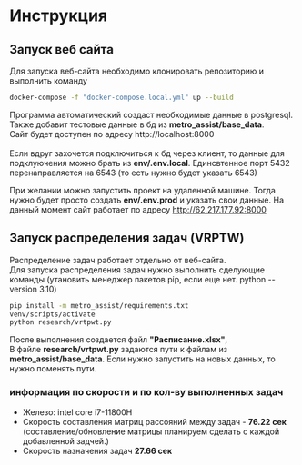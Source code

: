 # Инструкция
## Запуск веб сайта
Для запуска веб-сайта необходимо клонировать репозиторию и выполнить команду
```sh
docker-compose -f "docker-compose.local.yml" up --build
```
Программа автоматический создаст необходимые данные в postgresql. Также добавит тестовые данные в бд из <b>metro_assist/base_data</b>.<br>
Сайт будет доступен по адресу http://localhost:8000 <br><br>
Если вдруг захочется подключиться к бд через клиент, то данные для подклуючения можно брать из <b>env/.env.local</b>. Единсвтенное порт 5432 перенаправляется на 6543 (то есть нужно будет указать 6543)<br>

При желании можно запустить проект на удаленной машине. Тогда нужно будет просто создать <b>env/.env.prod</b> и указать свои данные.
На данный момент сайт работает по адресу http://62.217.177.92:8000

## Запуск распределения задач (VRPTW)
Распределение задач работает отдельно от веб-сайта. <br>
Для запуска распределения задач нужно выполнить сделующие команды (утановить менеджер пакетов pip, если еще нет. python --version 3.10)
```sh
pip install -m metro_assist/requirements.txt
venv/scripts/activate
python research/vrtpwt.py
```
После выполнения создается файл <b>"Расписание.xlsx"</b>, <br>
В файле <b>research/vrtpwt.py</b> задаются пути к файлам из <b>metro_assist/base_data</b>. Если нужно запустить на новых данных, то нужно поменять пути.
### информация по скорости и по кол-ву выполненных задач
 - Железо: intel core i7-11800H
 - Скорость составления матриц рассояний между задач - <b>76.22 сек </b> (составление/обновление матрицы планируем сделать с каждой добавленной задчей.)
 - Скорость назначения задач <b>27.66 сек</b> 
 
